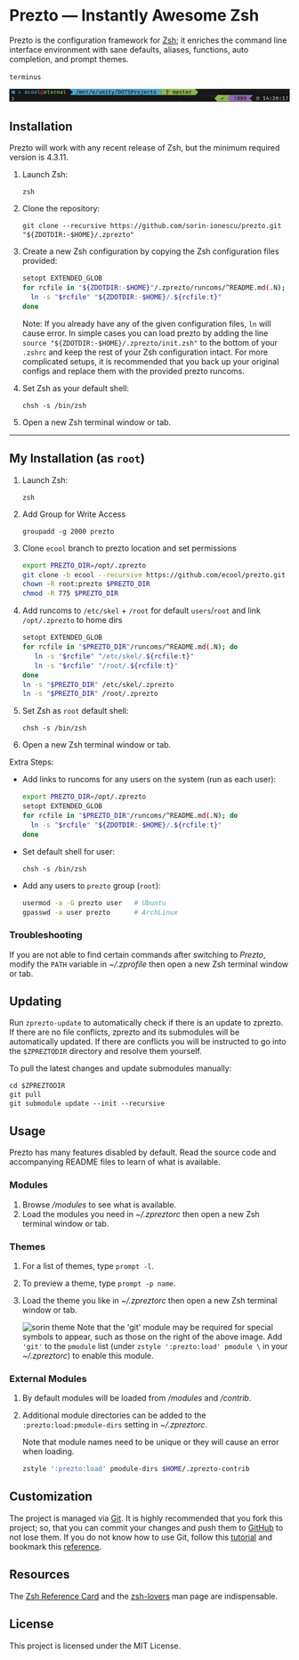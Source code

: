 Prezto — Instantly Awesome Zsh
==============================

Prezto is the configuration framework for [Zsh][1]; it enriches the command line
interface environment with sane defaults, aliases, functions, auto completion,
and prompt themes.

`terminus`

![terminus](terminus.png)

Installation
------------

Prezto will work with any recent release of Zsh, but the minimum required
version is 4.3.11.

  1. Launch Zsh:

     ```console
     zsh
     ```

  2. Clone the repository:

     ```console
     git clone --recursive https://github.com/sorin-ionescu/prezto.git "${ZDOTDIR:-$HOME}/.zprezto"
     ```

  3. Create a new Zsh configuration by copying the Zsh configuration files
     provided:

     ```sh
     setopt EXTENDED_GLOB
     for rcfile in "${ZDOTDIR:-$HOME}"/.zprezto/runcoms/^README.md(.N); do
       ln -s "$rcfile" "${ZDOTDIR:-$HOME}/.${rcfile:t}"
     done
     ```

     Note: If you already have any of the given configuration files, `ln` will
     cause error. In simple cases you can load prezto by adding the line
     `source "${ZDOTDIR:-$HOME}/.zprezto/init.zsh"` to the bottom of your
     `.zshrc` and keep the rest of your Zsh configuration intact. For more
     complicated setups, it is recommended that you back up your original
     configs and replace them with the provided prezto runcoms.

  4. Set Zsh as your default shell:

     ```console
     chsh -s /bin/zsh
     ```

  5. Open a new Zsh terminal window or tab.

---
My Installation (as `root`)
---------------

  1. Launch Zsh:

     ```console
     zsh
     ```

  1. Add Group for Write Access

     ```console
     groupadd -g 2000 prezto
     ```

  2. Clone `ecool` branch to prezto location and set permissions

      ```sh
      export PREZTO_DIR=/opt/.zprezto
      git clone -b ecool --recursive https://github.com/ecool/prezto.git "$PREZTO_DIR"
      chown -R root:prezto $PREZTO_DIR
      chmod -R 775 $PREZTO_DIR
      ```

  3. Add runcoms to `/etc/skel` + `/root` for default `users`/`root` and link `/opt/.zprezto` to home dirs

      ```sh
      setopt EXTENDED_GLOB
      for rcfile in "$PREZTO_DIR"/runcoms/^README.md(.N); do
         ln -s "$rcfile" "/etc/skel/.${rcfile:t}"
         ln -s "$rcfile" "/root/.${rcfile:t}"
      done
      ln -s "$PREZTO_DIR" /etc/skel/.zprezto
      ln -s "$PREZTO_DIR" /root/.zprezto
      ```

  4. Set Zsh as `root` default shell:

     ```console
     chsh -s /bin/zsh
     ```

  5. Open a new Zsh terminal window or tab.

Extra Steps:

- Add links to runcoms for any users on the system (run as each user):

  ```sh
  export PREZTO_DIR=/opt/.zprezto
  setopt EXTENDED_GLOB
  for rcfile in "$PREZTO_DIR"/runcoms/^README.md(.N); do
    ln -s "$rcfile" "${ZDOTDIR:-$HOME}/.${rcfile:t}"
  done
  ```

- Set default shell for user:

  ```console
  chsh -s /bin/zsh
  ```

- Add any users to `prezto` group (`root`):

  ```sh
  usermod -a -G prezto user   # Ubuntu
  gpasswd -a user prezto      # ArchLinux
  ```

### Troubleshooting

If you are not able to find certain commands after switching to *Prezto*,
modify the `PATH` variable in *~/.zprofile* then open a new Zsh terminal
window or tab.

Updating
--------

Run `zprezto-update` to automatically check if there is an update to zprezto.
If there are no file conflicts, zprezto and its submodules will be
automatically updated. If there are conflicts you will be instructed to go into
the `$ZPREZTODIR` directory and resolve them yourself.

To pull the latest changes and update submodules manually:

```console
cd $ZPREZTODIR
git pull
git submodule update --init --recursive
```

Usage
-----

Prezto has many features disabled by default. Read the source code and
accompanying README files to learn of what is available.

### Modules

  1. Browse */modules* to see what is available.
  2. Load the modules you need in *~/.zpreztorc* then open a new Zsh terminal
     window or tab.

### Themes

  1. For a list of themes, type `prompt -l`.
  2. To preview a theme, type `prompt -p name`.
  3. Load the theme you like in *~/.zpreztorc* then open a new Zsh terminal
     window or tab.

     ![sorin theme][2]
     Note that the 'git' module may be required for special symbols to appear,
     such as those on the right of the above image. Add `'git'` to the `pmodule`
     list (under `zstyle ':prezto:load' pmodule \` in your *~/.zpreztorc*) to
     enable this module.

### External Modules

  1. By default modules will be loaded from */modules* and */contrib*.
  2. Additional module directories can be added to the
     `:prezto:load:pmodule-dirs` setting in *~/.zpreztorc*.

     Note that module names need to be unique or they will cause an error when
     loading.

     ```sh
     zstyle ':prezto:load' pmodule-dirs $HOME/.zprezto-contrib
     ```

Customization
-------------

The project is managed via [Git][3]. It is highly recommended that you fork this
project; so, that you can commit your changes and push them to [GitHub][4] to
not lose them. If you do not know how to use Git, follow this [tutorial][5] and
bookmark this [reference][6].

Resources
---------

The [Zsh Reference Card][7] and the [zsh-lovers][8] man page are indispensable.

License
-------

This project is licensed under the MIT License.

[1]: http://www.zsh.org
[2]: http://i.imgur.com/nrGV6pg.png "sorin theme"
[3]: http://git-scm.com
[4]: https://github.com
[5]: http://gitimmersion.com
[6]: https://git.github.io/git-reference/
[7]: http://www.bash2zsh.com/zsh_refcard/refcard.pdf
[8]: http://grml.org/zsh/zsh-lovers.html
